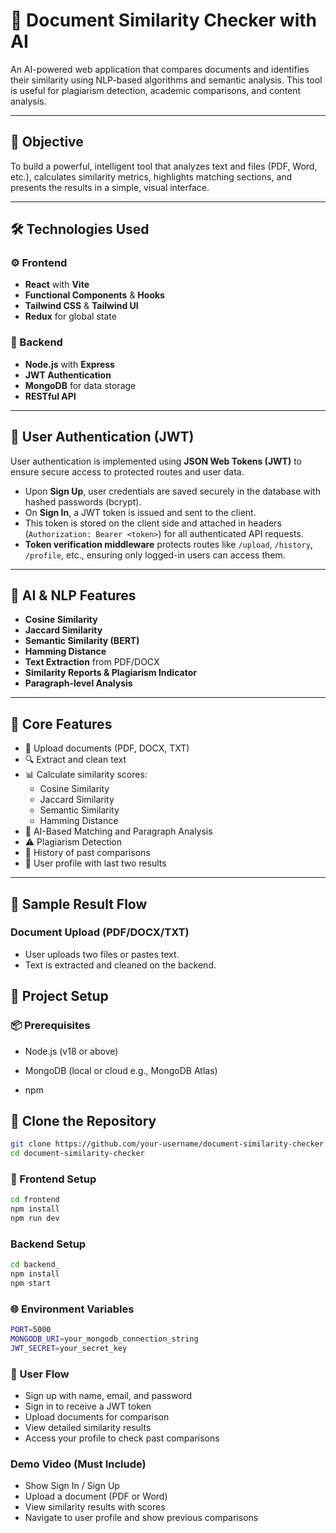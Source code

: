 # 📄 Document Similarity Checker with AI

An AI-powered web application that compares documents and identifies their similarity using NLP-based algorithms and semantic analysis. This tool is useful for plagiarism detection, academic comparisons, and content analysis.

---

## 🎯 Objective

To build a powerful, intelligent tool that analyzes text and files (PDF, Word, etc.), calculates similarity metrics, highlights matching sections, and presents the results in a simple, visual interface.

---

## 🛠️ Technologies Used

### ⚙️ Frontend
- **React** with **Vite**
- **Functional Components** & **Hooks**
- **Tailwind CSS** & **Tailwind UI**
- **Redux** for global state

### 🧪 Backend
- **Node.js** with **Express**
- **JWT Authentication**
- **MongoDB** for data storage
- **RESTful API**

---

## 🔐 User Authentication (JWT)

User authentication is implemented using **JSON Web Tokens (JWT)** to ensure secure access to protected routes and user data.

- Upon **Sign Up**, user credentials are saved securely in the database with hashed passwords (bcrypt).
- On **Sign In**, a JWT token is issued and sent to the client.
- This token is stored on the client side and attached in headers (`Authorization: Bearer <token>`) for all authenticated API requests.
- **Token verification middleware** protects routes like `/upload`, `/history`, `/profile`, etc., ensuring only logged-in users can access them.

---

## 🤖 AI & NLP Features

- **Cosine Similarity**  
- **Jaccard Similarity**  
- **Semantic Similarity (BERT)**  
- **Hamming Distance**  
- **Text Extraction** from PDF/DOCX  
- **Similarity Reports & Plagiarism Indicator**  
- **Paragraph-level Analysis**

---

## 🔑 Core Features

- 📁 Upload documents (PDF, DOCX, TXT)
- 🔍 Extract and clean text
- 📊 Calculate similarity scores:
  - Cosine Similarity
  - Jaccard Similarity
  - Semantic Similarity
  - Hamming Distance
- 🧠 AI-Based Matching and Paragraph Analysis
- ⚠️ Plagiarism Detection
- 📝 History of past comparisons
- 👤 User profile with last two results

---

## 🧪 Sample Result Flow

### Document Upload (PDF/DOCX/TXT)
- User uploads two files or pastes text.
- Text is extracted and cleaned on the backend.

## 🚀 Project Setup
### 📦 Prerequisites
- Node.js (v18 or above)

- MongoDB (local or cloud e.g., MongoDB Atlas)

- npm

## 📁 Clone the Repository
```bash
git clone https://github.com/your-username/document-similarity-checker.git
cd document-similarity-checker
```

### 🔧 Frontend Setup
```bash
cd frontend
npm install
npm run dev
```
###  Backend Setup
```bash
cd backend_
npm install
npm start
```

### 🌐 Environment Variables
```bash
PORT=5000
MONGODB_URI=your_mongodb_connection_string
JWT_SECRET=your_secret_key
```
### 👤 User Flow
- Sign up with name, email, and password
- Sign in to receive a JWT token
- Upload documents for comparison
- View detailed similarity results
- Access your profile to check past comparisons

### Demo Video (Must Include)
- Show Sign In / Sign Up
- Upload a document (PDF or Word)
- View similarity results with scores
- Navigate to user profile and show previous comparisons





